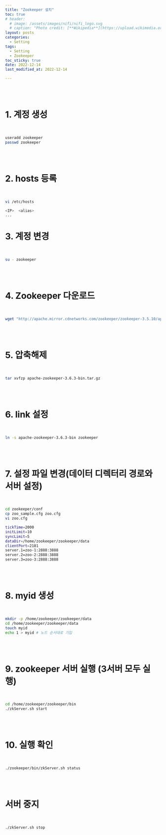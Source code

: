 ```yaml
---
title: "Zookeeper 설치"
toc: true
# header:
  # image: /assets/images/nifi/nifi_logo.svg
  # caption: "Photo credit: [**Wikipedia**](https://upload.wikimedia.org/wikipedia/commons/f/ff/Apache-nifi-logo.svg)"
layout: posts
categories:
  - Setting
tags:
  - Setting
  - Zookeeper
toc_sticky: true
date: 2022-12-14
last_modified_at: 2022-12-14

---
```


<br><br>

# 1. 계정 생성

<br>

```bash
useradd zookeeper
passwd zookeeper
```

<br><br>

# 2. hosts 등록

<br>

```bash
vi /etc/hosts

<IP>  <alias>
...
```


# 3. 계정 변경

<br>

```bash
su - zookeeper
```

<br><br>

# 4. Zookeeper 다운로드

<br>

```bash
wget "http://apache.mirror.cdnetworks.com/zookeeper/zookeeper-3.5.10/apache-zookeeper-3.5.10-bin.tar.gz"
```

<br><br>

# 5. 압축해제

<br>

```bash
tar xvfzp apache-zookeeper-3.6.3-bin.tar.gz
```

<br><br>

# 6. link 설정

<br>

```bash
ln -s apache-zookeeper-3.6.3-bin zookeeper
```

<br><br>

# 7. 설정 파일 변경(데이터 디렉터리 경로와 서버 설정)

<br>

```bash
cd zookeeper/conf
cp zoo_sample.cfg zoo.cfg
vi zoo.cfg

tickTime=2000
initLimit=10
syncLimit=5
dataDir=/home/zookeeper/zookeeper/data
clientPort=2181
server.1=zoo-1:2888:3888
server.2=zoo-2:2888:3888
server.3=zoo-3:2888:3888
```

<br><br>

# 8. myid 생성

<br>

```bash
mkdir -p /home/zookeeper/zookeeper/data
cd /home/zookeeper/zookeeper/data
touch myid
echo 1 > myid # 노드 순서대로 기입
```

<br><br>

# 9. zookeeper 서버 실행 (3서버 모두 실행)

<br>

```bash
cd /home/zookeeper/zookeeper/bin
./zkServer.sh start
```

<br><br>

# 10. 실행 확인

<br>

```bash
./zookeeper/bin/zkServer.sh status
```

<br><br>

# 서버 중지

<br>

```bash
./zkServer.sh stop
```

<br><br>